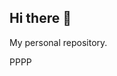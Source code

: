 ## Hi there 👋
My personal repository.
<!--
**ZhiroMusikyan/ZhiroMusikyan** is a ✨ _special_ ✨ repository because its `README.md` (this file) appears on your GitHub profile.
KKKKKk
Here are some ideas to get you started:
LLLLL
- 🔭 I’m currently working on ...
- 🌱 I’m currently learning ...
- 👯 I’m looking to collaborate on ...
- 🤔 I’m looking for help with ...
- 💬 Ask me about ...
- 📫 How to reach me: ...
- 😄 Pronouns: ...
- ⚡ Fun fact: ...
-->
PPPP
